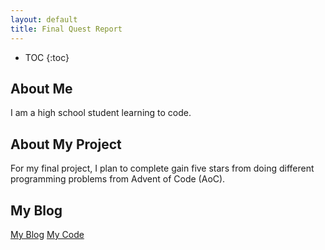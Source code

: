 ```yaml
---
layout: default
title: Final Quest Report
---
```


* TOC
{:toc}

## About Me

I am a high school student learning to code.

## About My Project

For my final project, I plan to complete gain five stars from doing different programming problems from Advent of Code (AoC).

## My Blog

[My Blog](blog.html)
[My Code](code.html)
